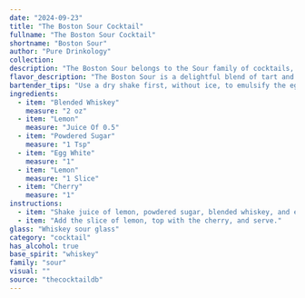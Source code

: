 ```yaml
---
date: "2024-09-23"
title: "The Boston Sour Cocktail"
fullname: "The Boston Sour Cocktail"
shortname: "Boston Sour"
author: "Pure Drinkology"
collection:
description: "The Boston Sour belongs to the Sour family of cocktails, characterized by their acidic, sweet, and often frothy texture.  Originating in the late 19th century, likely in Boston, this drink combines the sharp tang of lemon with the sweetness of sugar and the richness of whiskey, creating a balanced and refreshing cocktail. "
flavor_description: "The Boston Sour is a delightful blend of tart and sweet. The blended whiskey provides a smooth, warm base, balanced by the tangy lemon juice and subtle sweetness of the powdered sugar. The egg white adds a creamy texture and light froth, while the cherry garnish offers a touch of fruity acidity. It's a refreshing and well-rounded cocktail, perfect for sipping on a warm evening. "
bartender_tips: "Use a dry shake first, without ice, to emulsify the egg white for a foamy head. Add ice for the second shake, ensuring a well-chilled, smooth drink. Use a good quality blended whiskey for a balanced flavor.  Strain the cocktail through a fine-mesh strainer to remove any ice chips or egg white bits. Garnish with a cherry or lemon twist for a classic touch. "
ingredients:
  - item: "Blended Whiskey"
    measure: "2 oz"
  - item: "Lemon"
    measure: "Juice Of 0.5"
  - item: "Powdered Sugar"
    measure: "1 Tsp"
  - item: "Egg White"
    measure: "1"
  - item: "Lemon"
    measure: "1 Slice"
  - item: "Cherry"
    measure: "1"
instructions:
  - item: "Shake juice of lemon, powdered sugar, blended whiskey, and egg white with cracked ice and strain into a whiskey sour glass."
  - item: "Add the slice of lemon, top with the cherry, and serve."
glass: "Whiskey sour glass"
category: "cocktail"
has_alcohol: true
base_spirit: "whiskey"
family: "sour"
visual: ""
source: "thecocktaildb"
---
```


